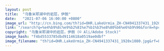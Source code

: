 ```yaml
---
layout: post
title:  "乌鲁米耶湖中的岩层，伊朗"
date:   "2021-07-06 16:00:00 +0800"
image_url: "http://cn.bing.com/th?id=OHR.LakeUrmia_ZH-CN4941337431_1920x1080.jpg&rf=LaDigue_1920x1080.jpg&pid=hp"
link: "/search?q=%e4%b9%8c%e9%b2%81%e7%b1%b3%e8%80%b6%e6%b9%96&form=hpcapt&mkt=zh-cn"
copyright: "乌鲁米耶湖中的岩层，伊朗 (© Ali/Adobe Stock)"
image_hash: "f4bd5533785dbd9114618a0519ae0dbf"
image_filename: "th?id=OHR.LakeUrmia_ZH-CN4941337431_1920x1080.jpg&rf=LaDigue_1920x1080.jpg&pid=hp"
---
```

